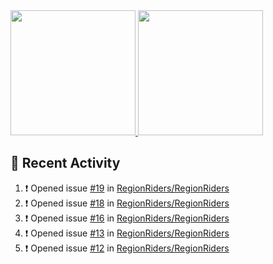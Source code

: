 <a href="https://github.com/anuraghazra/github-readme-stats">
  <img height=200 src="https://readme-stats-danrejk.vercel.app/api?username=Danrejk&theme=github_dark&border_color=3d444d&count_private=true" />
</a>
<a href="https://github.com/anuraghazra/github-readme-stats">
  <img height=200 src="https://readme-stats-danrejk.vercel.app/api/top-langs/?username=Danrejk&layout=donut&theme=github_dark&border_color=3d444d&count_private=true" />
</a>

## 🚀 Recent Activity  
<!--START_SECTION:activity-->
1. ❗ Opened issue [#19](https://github.com/RegionRiders/RegionRiders/issues/19) in [RegionRiders/RegionRiders](https://github.com/RegionRiders/RegionRiders)
2. ❗ Opened issue [#18](https://github.com/RegionRiders/RegionRiders/issues/18) in [RegionRiders/RegionRiders](https://github.com/RegionRiders/RegionRiders)
3. ❗ Opened issue [#16](https://github.com/RegionRiders/RegionRiders/issues/16) in [RegionRiders/RegionRiders](https://github.com/RegionRiders/RegionRiders)
4. ❗ Opened issue [#13](https://github.com/RegionRiders/RegionRiders/issues/13) in [RegionRiders/RegionRiders](https://github.com/RegionRiders/RegionRiders)
5. ❗ Opened issue [#12](https://github.com/RegionRiders/RegionRiders/issues/12) in [RegionRiders/RegionRiders](https://github.com/RegionRiders/RegionRiders)
<!--END_SECTION:activity-->
